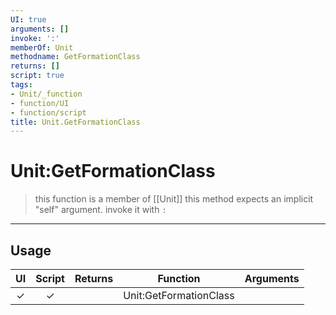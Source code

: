 ```yaml
---
UI: true
arguments: []
invoke: ':'
memberOf: Unit
methodname: GetFormationClass
returns: []
script: true
tags:
- Unit/_function
- function/UI
- function/script
title: Unit.GetFormationClass
---
```

# Unit:GetFormationClass
> this function is a member of [[Unit]]
> this method expects an implicit "self" argument. invoke it with `:`
-----
## Usage
|  UI | Script | Returns | Function | Arguments |
|:---:|:------:|-------:|:--------:|:---------|
|✓|✓||Unit:GetFormationClass||
